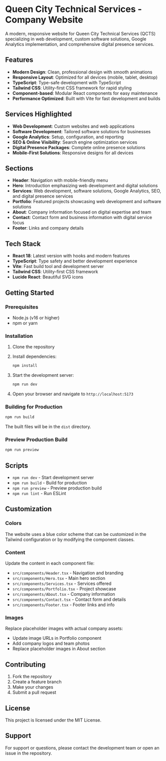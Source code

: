 # Queen City Technical Services - Company Website

A modern, responsive website for Queen City Technical Services (QCTS) specializing in web development, custom software solutions, Google Analytics implementation, and comprehensive digital presence services.

## Features

- **Modern Design**: Clean, professional design with smooth animations
- **Responsive Layout**: Optimized for all devices (mobile, tablet, desktop)
- **TypeScript**: Type-safe development with TypeScript
- **Tailwind CSS**: Utility-first CSS framework for rapid styling
- **Component-based**: Modular React components for easy maintenance
- **Performance Optimized**: Built with Vite for fast development and builds

## Services Highlighted

- **Web Development**: Custom websites and web applications
- **Software Development**: Tailored software solutions for businesses
- **Google Analytics**: Setup, configuration, and reporting
- **SEO & Online Visibility**: Search engine optimization services
- **Digital Presence Packages**: Complete online presence solutions
- **Mobile-First Solutions**: Responsive designs for all devices

## Sections

- **Header**: Navigation with mobile-friendly menu
- **Hero**: Introduction emphasizing web development and digital solutions
- **Services**: Web development, software solutions, Google Analytics, SEO, and digital presence services
- **Portfolio**: Featured projects showcasing web development and software solutions
- **About**: Company information focused on digital expertise and team
- **Contact**: Contact form and business information with digital service focus
- **Footer**: Links and company details

## Tech Stack

- **React 18**: Latest version with hooks and modern features
- **TypeScript**: Type safety and better development experience
- **Vite**: Fast build tool and development server
- **Tailwind CSS**: Utility-first CSS framework
- **Lucide React**: Beautiful SVG icons

## Getting Started

### Prerequisites

- Node.js (v16 or higher)
- npm or yarn

### Installation

1. Clone the repository
2. Install dependencies:
   ```bash
   npm install
   ```

3. Start the development server:
   ```bash
   npm run dev
   ```

4. Open your browser and navigate to `http://localhost:5173`

### Building for Production

```bash
npm run build
```

The built files will be in the `dist` directory.

### Preview Production Build

```bash
npm run preview
```

## Scripts

- `npm run dev` - Start development server
- `npm run build` - Build for production
- `npm run preview` - Preview production build
- `npm run lint` - Run ESLint

## Customization

### Colors
The website uses a blue color scheme that can be customized in the Tailwind configuration or by modifying the component classes.

### Content
Update the content in each component file:
- `src/components/Header.tsx` - Navigation and branding
- `src/components/Hero.tsx` - Main hero section
- `src/components/Services.tsx` - Services offered
- `src/components/Portfolio.tsx` - Project showcase
- `src/components/About.tsx` - Company information
- `src/components/Contact.tsx` - Contact form and details
- `src/components/Footer.tsx` - Footer links and info

### Images
Replace placeholder images with actual company assets:
- Update image URLs in Portfolio component
- Add company logos and team photos
- Replace placeholder images in About section

## Contributing

1. Fork the repository
2. Create a feature branch
3. Make your changes
4. Submit a pull request

## License

This project is licensed under the MIT License.

## Support

For support or questions, please contact the development team or open an issue in the repository.
